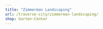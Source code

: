 ```yaml
---
title: "Zimmerman Landscaping"
url: /traverse-city/zimmerman-landscaping/
shop: Garten-Center
---
```

